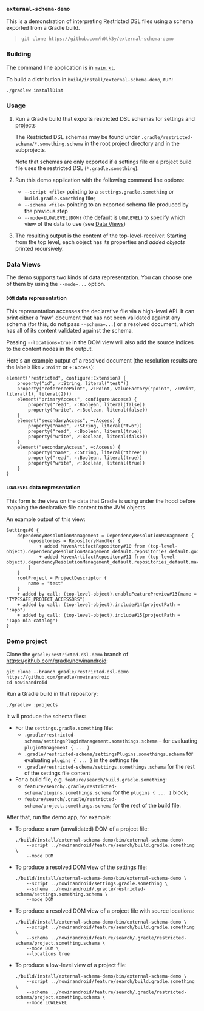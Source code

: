 ### `external-schema-demo`

This is a demonstration of interpreting Restricted DSL files using a schema exported
from a Gradle build.

> ```shell
> git clone https://github.com/h0tk3y/external-schema-demo
> ```

### Building

The command line application is in [`main.kt`](src/main/kotlin/main.kt). 

To build a distribution in `build/install/external-schema-demo`, run:

```shell
./gradlew installDist
```

### Usage
1. Run a Gradle build that exports restricted DSL schemas for settings and projects

    The Restricted DSL schemas may be found under `.gradle/restricted-schema/*.something.schema` in the root 
    project directory and in the subprojects.

    Note that schemas are only exported if a settings file or a project build file uses
    the restricted DSL (`*.gradle.something`).

2. Run this demo application with the following command line options:

    * `--script <file>` pointing to a `settings.gradle.something` or `build.gradle.something` file;
    * `--schema <file>` pointing to an exported schema file produced by the previous step
    * `--mode={LOWLEVEL|DOM}` (the default is `LOWLEVEL`) to specify which view of the data to use (see [Data Views](#data-views))
   
3. The resulting output is the content of the top-level-receiver. 
   Starting from the top level, each object has its properties and _added objects_ printed recursively.

### Data Views

The demo supports two kinds of data representation. You can choose one of them by using the `--mode=...` option.

#### `DOM` data representation

This representation accesses the declarative file via a high-level API. It can print either a "raw" document that 
has not been validated against any schema (for this, do not pass `--schema=...`) or a resolved document, which has all of its content validated against the schema.

Passing `--locations=true` in the DOM view will also add the source indices to the content nodes in the output. 

Here's an example output of a resolved document (the resolution results are the labels like `✓:Point` or `+:Access`):
```text
element("restricted", configure:Extension) {
    property("id", ✓:String, literal("test"))
    property("referencePoint", ✓:Point, valueFactory("point", ✓:Point, literal(1), literal(2)))
    element("primaryAccess", configure:Access) {
        property("read", ✓:Boolean, literal(false))
        property("write", ✓:Boolean, literal(false))
    }
    element("secondaryAccess", +:Access) {
        property("name", ✓:String, literal("two"))
        property("read", ✓:Boolean, literal(true))
        property("write", ✓:Boolean, literal(false))
    }
    element("secondaryAccess", +:Access) {
        property("name", ✓:String, literal("three"))
        property("read", ✓:Boolean, literal(true))
        property("write", ✓:Boolean, literal(true))
    }
}
```


#### `LOWLEVEL` data representation

This form is the view on the data that Gradle is using under the hood before mapping the declarative file content 
to the JVM objects.

An example output of this view:

```
Settings#0 {
    dependencyResolutionManagement = DependencyResolutionManagement {
        repositories = RepositoryHandler {
            + added MavenArtifactRepository#10 from (top-level-object).dependencyResolutionManagement_default.repositories_default.google#10()
            + added MavenArtifactRepository#11 from (top-level-object).dependencyResolutionManagement_default.repositories_default.mavenCentral#11()
        }
    }
    rootProject = ProjectDescriptor {
        name = "test"
    }
    + added by call: (top-level-object).enableFeaturePreview#13(name = "TYPESAFE_PROJECT_ACCESSORS")
    + added by call: (top-level-object).include#14(projectPath = ":app")
    + added by call: (top-level-object).include#15(projectPath = ":app-nia-catalog")
}
```

### Demo project

Clone the `gradle/restricted-dsl-demo` branch of https://github.com/gradle/nowinandroid:

```shell
git clone --branch gradle/restricted-dsl-demo https://github.com/gradle/nowinandroid
cd nowinandroid
```

Run a Gradle build in that repository:

```shell
./gradlew :projects
```

It will produce the schema files:
* For the `settings.gradle.something` file:
  * `.gradle/restricted-schema/settingsPluginManagement.somethings.schema` – for evaluating `pluginManagement { ... }` 
  * `.gradle/restricted-schema/settingsPlugins.somethings.schema` for evaluating `plugins { ... }` in the settings file
  * `.gradle/restricted-schema/settings.somethings.schema` for the rest of the settings file content
* For a build file, e.g. `feature/search/build.gradle.something`:
  * `feature/search/.gradle/restricted-schema/plugins.somethings.schema` for the `plugins { ... }` block;
  * `feature/search/.gradle/restricted-schema/project.somethings.schema` for the rest of the build file.

After that, run the demo app, for example:

* To produce a raw (unvalidated) DOM of a project file:
    ```shell
    ./build/install/external-schema-demo/bin/external-schema-demo\
        --script ../nowinandroid/feature/search/build.gradle.something \
        --mode DOM
    ```

* To produce a resolved DOM view of the settings file:
    ```shell
    ./build/install/external-schema-demo/bin/external-schema-demo \
        --script ../nowinandroid/settings.gradle.something \
        --schema ../nowinandroid/.gradle/restricted-schema/settings.something.schema \
        --mode DOM
    ```

* To produce a resolved DOM view of a project file with source locations:
    ```shell
    ./build/install/external-schema-demo/bin/external-schema-demo \
        --script ../nowinandroid/feature/search/build.gradle.something \
        --schema ../nowinandroid/feature/search/.gradle/restricted-schema/project.something.schema \
        --mode DOM \
        --locations true
    ```

* To produce a low-level view of a project file:
    ```shell
    ./build/install/external-schema-demo/bin/external-schema-demo \
        --script ../nowinandroid/feature/search/build.gradle.something \
        --schema ../nowinandroid/feature/search/.gradle/restricted-schema/project.something.schema \
        --mode LOWLEVEL
    ```